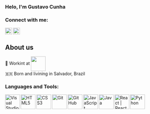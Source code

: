 ### Helo, I'm Gustavo Cunha

### Connect with me:
[<img align="center" alt="LinkedIn" width="22px" src="https://cdn.jsdelivr.net/npm/simple-icons@v3/icons/linkedin.svg" />](https://www.linkedin.com/in/gustavo-cunha-contact/) 
[<img align="center" alt="Instagram" width="22px" src="https://cdn.jsdelivr.net/npm/simple-icons@v3/icons/instagram.svg" />](https://www.instagram.com/gustav.oliveira_/)
<br />

## About us

👾 Workint at <img align="center" width="48px" src="https://scontent.fssa15-1.fna.fbcdn.net/v/t1.0-9/14729194_1137588779681859_4294315325039355851_n.jpg?_nc_cat=103&_nc_sid=09cbfe&_nc_ohc=bPXpC2SHZNsAX_RFLoB&_nc_ht=scontent.fssa15-1.fna&oh=f7cd39df8fe36a5344884bb24eb81843&oe=5F781D9D"/> <br/>
🇧🇷  Born and livining in Salvador, Brazil <br>

### Languages and Tools:

<img align="left" alt="Visual Studio Code" width="48px" src="https://img.icons8.com/fluent/48/000000/visual-studio-code-2019.png" />
<img align="left" alt="HTML5" width="48px" src="https://img.icons8.com/color/48/000000/html-5.png" />
<img align="left" alt="CSS3" width="48px" src="https://img.icons8.com/color/48/000000/css3.png" />
<img align="left" alt="Git" width="48px" src="https://img.icons8.com/color/48/000000/git.png" />
<img align="left" alt="GitHub" width="48px" src="https://img.icons8.com/fluent/48/000000/github.png" />
<img align="left" alt="JavaScript" width="48px" src="https://img.icons8.com/color/48/000000/javascript.png" />
<img align="left" alt="Java" width="48px" src="https://img.icons8.com/color/48/000000/java-coffee-cup-logo.png"/>
<img align="left" alt="React | React Native" width="48px" src="https://img.icons8.com/color/48/000000/react-native.png" />
<img align="left" alt="Python" width="48px" src="https://img.icons8.com/color/48/000000/python.png"/>

